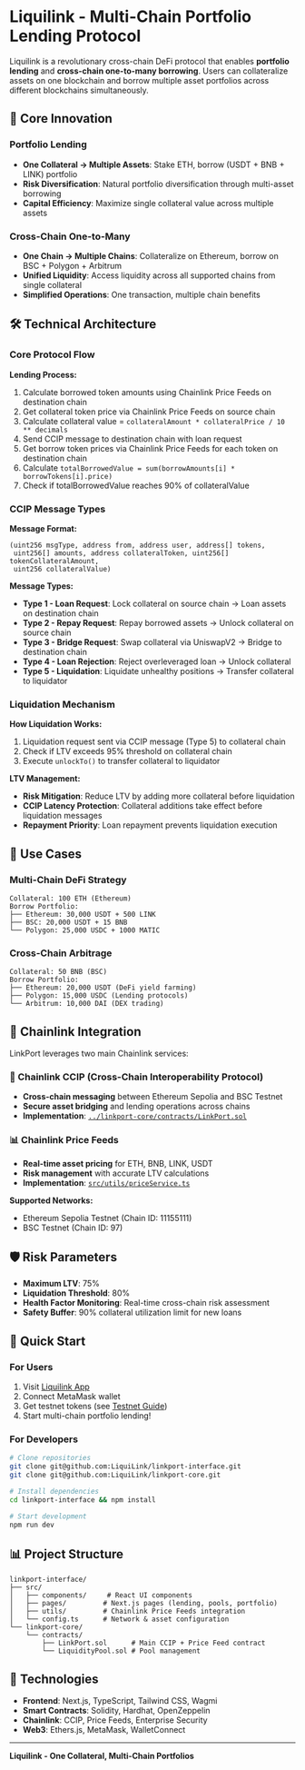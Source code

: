 # Liquilink - Multi-Chain Portfolio Lending Protocol

Liquilink is a revolutionary cross-chain DeFi protocol that enables **portfolio lending** and **cross-chain one-to-many borrowing**. Users can collateralize assets on one blockchain and borrow multiple asset portfolios across different blockchains simultaneously.

## 🚀 Core Innovation

### Portfolio Lending
- **One Collateral → Multiple Assets**: Stake ETH, borrow (USDT + BNB + LINK) portfolio
- **Risk Diversification**: Natural portfolio diversification through multi-asset borrowing
- **Capital Efficiency**: Maximize single collateral value across multiple assets

### Cross-Chain One-to-Many
- **One Chain → Multiple Chains**: Collateralize on Ethereum, borrow on BSC + Polygon + Arbitrum
- **Unified Liquidity**: Access liquidity across all supported chains from single collateral
- **Simplified Operations**: One transaction, multiple chain benefits

## 🛠️ Technical Architecture

### Core Protocol Flow

**Lending Process:**
1. Calculate borrowed token amounts using Chainlink Price Feeds on destination chain
2. Get collateral token price via Chainlink Price Feeds on source chain  
3. Calculate collateral value = `collateralAmount * collateralPrice / 10 ** decimals`
4. Send CCIP message to destination chain with loan request
5. Get borrow token prices via Chainlink Price Feeds for each token on destination chain
6. Calculate `totalBorrowedValue = sum(borrowAmounts[i] * borrowTokens[i].price)`
7. Check if totalBorrowedValue reaches 90% of collateralValue

### CCIP Message Types

**Message Format:**
```solidity
(uint256 msgType, address from, address user, address[] tokens, 
 uint256[] amounts, address collateralToken, uint256[] tokenCollateralAmount, 
 uint256 collateralValue)
```

**Message Types:**
- **Type 1 - Loan Request**: Lock collateral on source chain → Loan assets on destination chain
- **Type 2 - Repay Request**: Repay borrowed assets → Unlock collateral on source chain
- **Type 3 - Bridge Request**: Swap collateral via UniswapV2 → Bridge to destination chain
- **Type 4 - Loan Rejection**: Reject overleveraged loan → Unlock collateral
- **Type 5 - Liquidation**: Liquidate unhealthy positions → Transfer collateral to liquidator

### Liquidation Mechanism

**How Liquidation Works:**
1. Liquidation request sent via CCIP message (Type 5) to collateral chain
2. Check if LTV exceeds 95% threshold on collateral chain
3. Execute `unlockTo()` to transfer collateral to liquidator

**LTV Management:**
- **Risk Mitigation**: Reduce LTV by adding more collateral before liquidation
- **CCIP Latency Protection**: Collateral additions take effect before liquidation messages
- **Repayment Priority**: Loan repayment prevents liquidation execution

## 🌟 Use Cases

### Multi-Chain DeFi Strategy
```
Collateral: 100 ETH (Ethereum)
Borrow Portfolio:
├── Ethereum: 30,000 USDT + 500 LINK
├── BSC: 20,000 USDT + 15 BNB  
└── Polygon: 25,000 USDC + 1000 MATIC
```

### Cross-Chain Arbitrage
```
Collateral: 50 BNB (BSC)
Borrow Portfolio:
├── Ethereum: 20,000 USDT (DeFi yield farming)
├── Polygon: 15,000 USDC (Lending protocols)
└── Arbitrum: 10,000 DAI (DEX trading)
```

## 🔗 Chainlink Integration

LinkPort leverages two main Chainlink services:

### 🌉 Chainlink CCIP (Cross-Chain Interoperability Protocol)
- **Cross-chain messaging** between Ethereum Sepolia and BSC Testnet
- **Secure asset bridging** and lending operations across chains
- **Implementation**: [`../linkport-core/contracts/LinkPort.sol`](../linkport-core/contracts/LinkPort.sol)

### 📊 Chainlink Price Feeds
- **Real-time asset pricing** for ETH, BNB, LINK, USDT
- **Risk management** with accurate LTV calculations
- **Implementation**: [`src/utils/priceService.ts`](./src/utils/priceService.ts)

**Supported Networks:**
- Ethereum Sepolia Testnet (Chain ID: 11155111)
- BSC Testnet (Chain ID: 97)

## 🛡️ Risk Parameters

- **Maximum LTV**: 75%
- **Liquidation Threshold**: 80%
- **Health Factor Monitoring**: Real-time cross-chain risk assessment
- **Safety Buffer**: 90% collateral utilization limit for new loans

## 🚀 Quick Start

### For Users
1. Visit [Liquilink App](http://localhost:3000)
2. Connect MetaMask wallet
3. Get testnet tokens (see [Testnet Guide](./TESTNET_GUIDE.md))
4. Start multi-chain portfolio lending!

### For Developers
```bash
# Clone repositories
git clone git@github.com:LiquiLink/linkport-interface.git
git clone git@github.com:LiquiLink/linkport-core.git

# Install dependencies
cd linkport-interface && npm install

# Start development
npm run dev
```

## 📊 Project Structure

```
linkport-interface/
├── src/
│   ├── components/     # React UI components
│   ├── pages/         # Next.js pages (lending, pools, portfolio)
│   ├── utils/         # Chainlink Price Feeds integration
│   └── config.ts      # Network & asset configuration
└── linkport-core/
    └── contracts/
        ├── LinkPort.sol      # Main CCIP + Price Feed contract
        └── LiquidityPool.sol # Pool management
```

## 🔧 Technologies

- **Frontend**: Next.js, TypeScript, Tailwind CSS, Wagmi
- **Smart Contracts**: Solidity, Hardhat, OpenZeppelin
- **Chainlink**: CCIP, Price Feeds, Enterprise Security
- **Web3**: Ethers.js, MetaMask, WalletConnect

---

**Liquilink - One Collateral, Multi-Chain Portfolios** 
